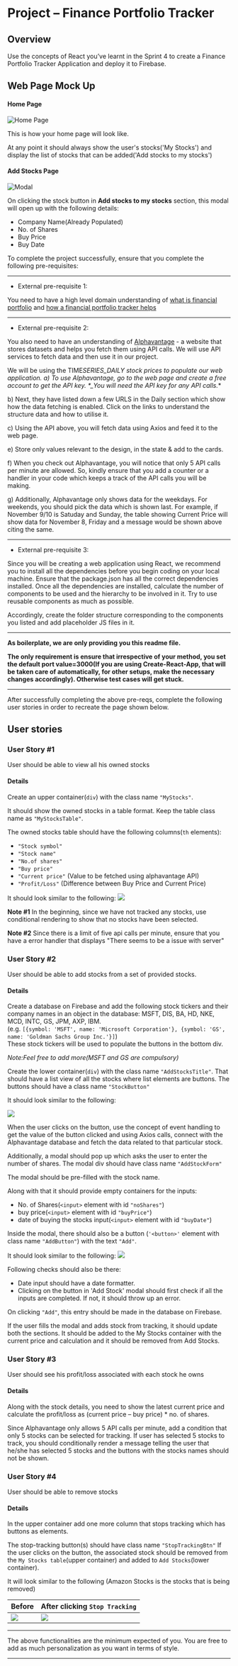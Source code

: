 ﻿# **Project – Finance Portfolio Tracker**

## Overview

Use the concepts of React you’ve learnt in the Sprint 4 to create a Finance Portfolio Tracker Application and deploy it to Firebase.

## Web Page Mock Up

#### Home Page

![Home Page](https://github.com/greyatom-school/the-minerva-project/raw/master/FEWD/sprint_4/5.%20Project/Screens/FP1.png)

This is how your home page will look like.

At any point it should always show the user's stocks('My Stocks')
and display the list of stocks that can be added('Add stocks to my stocks')

#### Add Stocks Page

![Modal](https://github.com/greyatom-school/the-minerva-project/raw/master/FEWD/sprint_4/5.%20Project/Screens/FP2.PNG)

On clicking the stock button in **Add stocks to my stocks** section, this modal will open up with the following details:

- Company Name(Already Populated)
- No. of Shares
- Buy Price
- Buy Date

To complete the project successfully, ensure that you complete the following pre-requisites:

---

- External pre-requisite 1:

You need to have a high level domain understanding of [what is financial portfolio](https://www.investopedia.com/terms/p/portfolio.asp) and [how a financial portfolio tracker helps](https://www.benzinga.com/money/best-portfolio-tracker/)

---

- External pre-requisite 2:

You also need to have an understanding of [Alphavantage](https://www.alphavantage.co/documentation/#daily) - a website that stores datasets and helps you fetch them using API calls. We will use API services to fetch data and then use it in our project.

We will be using the TIME*SERIES_DAILY stock prices to populate our web application.
a) To use Alphavantage, go to the web page and create a free account to get the API key. \*\_You will need the API key for any API calls.*\*

b) Next, they have listed down a few URLS in the Daily section which show how the data fetching is enabled. Click on the links to understand the structure data and how to utilise it.

c) Using the API above, you will fetch data using Axios and feed it to the web page.

e) Store only values relevant to the design, in the state & add to the cards.

f) When you check out Alphavantage, you will notice that only 5 API calls per minute are allowed. So, kindly ensure that you add a counter or a handler in your code which keeps a track of the API calls you will be making.

g) Additionally, Alphavantage only shows data for the weekdays. For weekends, you should pick the data which is shown last. For example, if November 9/10 is Satuday and Sunday, the table showing Current Price will show data for November 8, Friday and a message would be shown above citing the same.

---

- External pre-requisite 3:

Since you will be creating a web application using React, we recommend you to install all the dependencies before you begin coding on your local machine. Ensure that the package.json has all the correct dependencies installed. Once all the dependencies are installed, calculate the number of components to be used and the hierarchy to be involved in it. Try to use reusable components as much as possible.

Accordingly, create the folder structure corresponding to the components you listed and add placeholder JS files in it.

---

**As boilerplate, we are only providing you this readme file.**

**The only requirement is ensure that irrespective of your method, you set the default port value=3000(If you are using Create-React-App, that will be taken care of automatically, for other setups, make the necessary changes accordingly). Otherwise test cases will get stuck.**

---

After successfully completing the above pre-reqs, complete the following user stories in order to recreate the page shown below.

## User stories

### User Story #1

User should be able to view all his owned stocks

#### Details

Create an upper container(`div`) with the class name `"MyStocks"`.

It should show the owned stocks in a table format. Keep the table class name as `"MyStocksTable"`.

The owned stocks table should have the following columns(`th` elements):

- `"Stock symbol"`
- `"Stock name"`
- `"No.of shares"`
- `"Buy price"`
- `"Current price"` (Value to be fetched using alphavantage API)
- `"Profit/Loss"` (Difference between Buy Price and Current Price)

It should look similar to the following:
![](https://github.com/greyatom-school/the-minerva-project/raw/master/FEWD/sprint_4/5.%20Project/Screens/US11.PNG)

**Note #1** In the beginning, since we have not tracked any stocks, use conditional rendering to show that no stocks have been selected.

**Note #2** Since there is a limit of five api calls per minute, ensure that you have a error handler that displays "There seems to be a issue with server"

### User Story #2

User should be able to add stocks from a set of provided stocks.

#### Details

Create a database on Firebase and add the following stock tickers and their company names in an object in the database: MSFT, DIS, BA, HD, NKE, MCD, INTC, GS, JPM, AXP, IBM. <br />
(e.g. `[{symbol: 'MSFT', name: 'Microsoft Corporation'}, {symbol: 'GS', name: 'Goldman Sachs Group Inc.'}]`) <br />
These stock tickers will be used to populate the buttons in the bottom div.

_Note:Feel free to add more(MSFT and GS are compulsory)_

Create the lower container(`div`) with the class name `"AddStocksTitle"`. That should have a list view of all the stocks where list elements are buttons. The buttons should have a class name `"StockButton"`

It should look similar to the following:

![](https://github.com/greyatom-school/the-minerva-project/raw/master/FEWD/sprint_4/5.%20Project/Screens/US21.PNG)

When the user clicks on the button, use the concept of event handling to get the value of the button clicked and using Axios calls, connect with the Alphavantage database and fetch the data related to that particular stock.

Additionally, a modal should pop up which asks the user to enter the number of shares. The modal div should have class name `"AddStockForm"`

The modal should be pre-filled with the stock name.

Along with that it should provide empty containers for the inputs:

- No. of Shares(`<input>` element with id `"noShares"`)
- buy price(`<input>` element with id `"buyPrice"`)
- date of buying the stocks input(`<input>` element with id `"buyDate"`)

Inside the modal, there should also be a button (`'<button>'` element with class name `"AddButton"`) with the text `"Add"`.

It should look similar to the following:
![](https://github.com/greyatom-school/the-minerva-project/raw/master/FEWD/sprint_4/5.%20Project/Screens/US22.PNG)

Following checks should also be there:

- Date input should have a date formatter.
- Clicking on the button in 'Add Stock' modal should first check if all the inputs are completed. If not, it should throw up an error.

On clicking `"Add"`, this entry should be made in the database on Firebase. <br />

If the user fills the modal and adds stock from tracking, it should update both the sections. It should be added to the My Stocks container with the current price and calculation and it should be removed from Add Stocks.

### User Story #3

User should see his profit/loss associated with each stock he owns

#### Details

Along with the stock details, you need to show the latest current price and calculate the profit/loss as (current price – buy price) \* no. of shares.

Since Alphavantage only allows 5 API calls per minute, add a condition that only 5 stocks can be selected for tracking. If user has selected 5 stocks to track, you should conditionally render a message telling the user that he/she has selected 5 stocks and the buttons with the stocks names should not be shown.

### User Story #4

User should be able to remove stocks

#### Details

In the upper container add one more column that stops tracking which has buttons as elements.

The stop-tracking button(s) should have class name `"StopTrackingBtn"`
If the user clicks on the button, the associated stock should be removed from the `My Stocks table`(upper container) and added to `Add Stocks`(lower container).

It will look similar to the following (Amazon Stocks is the stocks that is being removed)

| Before                                                                                                              | After clicking `Stop Tracking`                                                                                      |
| ------------------------------------------------------------------------------------------------------------------- | ------------------------------------------------------------------------------------------------------------------- |
| ![](https://github.com/greyatom-school/the-minerva-project/raw/master/FEWD/sprint_4/5.%20Project/Screens//US41.PNG) | ![](https://github.com/greyatom-school/the-minerva-project/raw/master/FEWD/sprint_4/5.%20Project/Screens//US42.PNG) |

---

The above functionalities are the minimum expected of you. You are free to add as much personalization as you want in terms of style.

---
